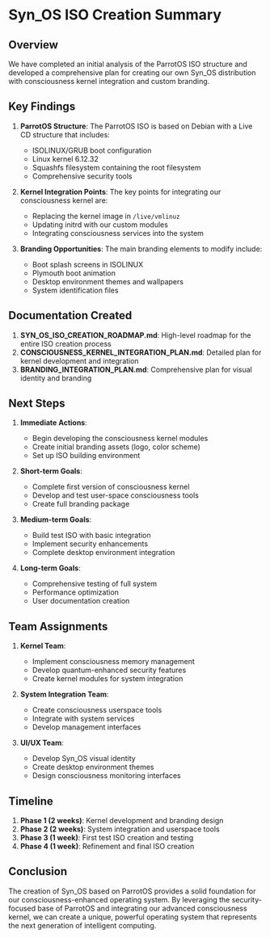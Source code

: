 # Syn_OS ISO Creation Summary

## Overview

We have completed an initial analysis of the ParrotOS ISO structure and developed a comprehensive plan for creating our own Syn_OS distribution with consciousness kernel integration and custom branding.

## Key Findings

1. **ParrotOS Structure**: The ParrotOS ISO is based on Debian with a Live CD structure that includes:
   - ISOLINUX/GRUB boot configuration
   - Linux kernel 6.12.32
   - Squashfs filesystem containing the root filesystem
   - Comprehensive security tools

2. **Kernel Integration Points**: The key points for integrating our consciousness kernel are:
   - Replacing the kernel image in `/live/vmlinuz`
   - Updating initrd with our custom modules
   - Integrating consciousness services into the system

3. **Branding Opportunities**: The main branding elements to modify include:
   - Boot splash screens in ISOLINUX
   - Plymouth boot animation
   - Desktop environment themes and wallpapers
   - System identification files

## Documentation Created

1. **SYN_OS_ISO_CREATION_ROADMAP.md**: High-level roadmap for the entire ISO creation process
2. **CONSCIOUSNESS_KERNEL_INTEGRATION_PLAN.md**: Detailed plan for kernel development and integration
3. **BRANDING_INTEGRATION_PLAN.md**: Comprehensive plan for visual identity and branding

## Next Steps

1. **Immediate Actions**:
   - Begin developing the consciousness kernel modules
   - Create initial branding assets (logo, color scheme)
   - Set up ISO building environment

2. **Short-term Goals**:
   - Complete first version of consciousness kernel
   - Develop and test user-space consciousness tools
   - Create full branding package

3. **Medium-term Goals**:
   - Build test ISO with basic integration
   - Implement security enhancements
   - Complete desktop environment integration

4. **Long-term Goals**:
   - Comprehensive testing of full system
   - Performance optimization
   - User documentation creation

## Team Assignments

1. **Kernel Team**:
   - Implement consciousness memory management
   - Develop quantum-enhanced security features
   - Create kernel modules for system integration

2. **System Integration Team**:
   - Create consciousness userspace tools
   - Integrate with system services
   - Develop management interfaces

3. **UI/UX Team**:
   - Develop Syn_OS visual identity
   - Create desktop environment themes
   - Design consciousness monitoring interfaces

## Timeline

1. **Phase 1 (2 weeks)**: Kernel development and branding design
2. **Phase 2 (2 weeks)**: System integration and userspace tools
3. **Phase 3 (1 week)**: First test ISO creation and testing
4. **Phase 4 (1 week)**: Refinement and final ISO creation

## Conclusion

The creation of Syn_OS based on ParrotOS provides a solid foundation for our consciousness-enhanced operating system. By leveraging the security-focused base of ParrotOS and integrating our advanced consciousness kernel, we can create a unique, powerful operating system that represents the next generation of intelligent computing.
